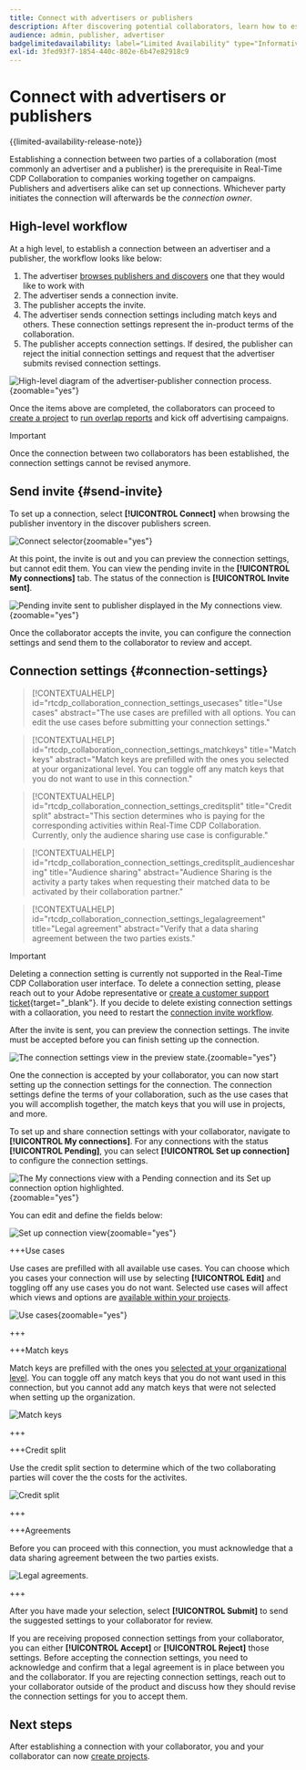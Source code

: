 ```yaml
---
title: Connect with advertisers or publishers
description: After discovering potential collaborators, learn how to establish connections and start collaborating on projects.
audience: admin, publisher, advertiser
badgelimitedavailability: label="Limited Availability" type="Informative" url="https://helpx.adobe.com/legal/product-descriptions/real-time-customer-data-platform-collaboration.html newtab=true"
exl-id: 3fed93f7-1854-440c-802e-6b47e82918c9
---
```

# Connect with advertisers or publishers

{{limited-availability-release-note}}

Establishing a connection between two parties of a collaboration (most commonly an advertiser and a publisher) is the prerequisite in Real-Time CDP Collaboration to companies working together on campaigns. Publishers and advertisers alike can set up connections. Whichever party initiates the connection will afterwards be the *connection owner*. 

## High-level workflow

At a high level, to establish a connection between an advertiser and a publisher, the workflow looks like below:

1. The advertiser [browses publishers and discovers](/help/guide/connect/discover-publishers.md) one that they would like to work with 
2. The advertiser sends a connection invite.
3. The publisher accepts the invite.
4. The advertiser sends connection settings including match keys and others. These connection settings represent the in-product terms of the collaboration.
5. The publisher accepts connection settings. If desired, the publisher can reject the initial connection settings and request that the advertiser submits revised connection settings.

![High-level diagram of the advertiser-publisher connection process.](/help/assets/connect/establish-connection/advertiser-publisher-connection-process.png){zoomable="yes"}

Once the items above are completed, the collaborators can proceed to [create a project](/help/guide/collaborate/manage-projects.md#create-project) to [run overlap reports](/help/guide/collaborate/discover.md) and kick off advertising campaigns.

>[!IMPORTANT]
>
>Once the connection between two collaborators has been established, the connection settings cannot be revised anymore. 

## Send invite {#send-invite}

To set up a connection, select **[!UICONTROL Connect]** when browsing the publisher inventory in the discover publishers screen.

![Connect selector](/help/assets/connect/establish-connection/connect-selection.png){zoomable="yes"}

At this point, the invite is out and you can preview the connection settings, but cannot edit them. You can view the pending invite in the **[!UICONTROL My connections]** tab. The status of the connection is **[!UICONTROL Invite sent]**.

![Pending invite sent to publisher displayed in the My connections view.](/help/assets/connect/establish-connection/pending-invite-sent.png){zoomable="yes"}

Once the collaborator accepts the invite, you can configure the connection settings and send them to the collaborator to review and accept.  

## Connection settings {#connection-settings}

>[!CONTEXTUALHELP]
>id="rtcdp_collaboration_connection_settings_usecases"
>title="Use cases"
>abstract="The use cases are prefilled with all options. You can edit the use cases before submitting your connection settings."

>[!CONTEXTUALHELP]
>id="rtcdp_collaboration_connection_settings_matchkeys"
>title="Match keys"
>abstract="Match keys are prefilled with the ones you selected at your organizational level. You can toggle off any match keys that you do not want to use in this connection."

>[!CONTEXTUALHELP]
>id="rtcdp_collaboration_connection_settings_creditsplit"
>title="Credit split"
>abstract="This section determines who is paying for the corresponding activities within Real-Time CDP Collaboration. Currently, only the audience sharing use case is configurable."

>[!CONTEXTUALHELP]
>id="rtcdp_collaboration_connection_settings_creditsplit_audiencesharing"
>title="Audience sharing"
>abstract="Audience Sharing is the activity a party takes when requesting their matched data to be activated by their collaboration partner."

>[!CONTEXTUALHELP]
>id="rtcdp_collaboration_connection_settings_legalagreement"
>title="Legal agreement"
>abstract="Verify that a data sharing agreement between the two parties exists."

>[!IMPORTANT]
>
>Deleting a connection setting is currently not supported in the Real-Time CDP Collaboration user interface. To delete a connection setting, please reach out to your Adobe representative or [create a customer support ticket](https://experienceleague.adobe.com/home?lang=en&support-tab=open-ticket#support){target="_blank"}. If you decide to delete existing connection settings with a collaoration, you need to restart the [connection invite workflow](#send-invite).

After the invite is sent, you can preview the connection settings. The invite must be accepted before you can finish setting up the connection.

![The connection settings view in the preview state.](/help/assets/connect/establish-connection/preview-connection-settings.png){zoomable="yes"}

One the connection is accepted by your collaborator, you can now start setting up the connection settings for the connection. The connection settings define the terms of your collaboration, such as the use cases that you will accomplish together, the match keys that you will use in projects, and more. 

To set up and share connection settings with your collaborator, navigate to **[!UICONTROL My connections]**. For any connections with the status **[!UICONTROL Pending]**, you can select **[!UICONTROL Set up connection]** to configure the connection settings. 

![The My connections view with a Pending connection and its Set up connection option highlighted.](/help/assets/connect/establish-connection/pending-connection.png){zoomable="yes"}

You can edit and define the fields below: 

![Set up connection view](/help/assets/connect/establish-connection/connection-view.png){zoomable="yes"}

+++Use cases

Use cases are prefilled with all available use cases. You can choose which you cases your connection will use by selecting **[!UICONTROL Edit]** and toggling off any use cases you do not want. Selected use cases will affect which views and options are [available within your projects](../collaborate/manage-projects.md#project-use-cases).

![Use cases](/help/assets/connect/establish-connection/view-use-cases.png){zoomable="yes"}

+++

+++Match keys

Match keys are prefilled with the ones you [selected at your organizational level](/help/guide/setup/onboard-organization.md#set-up-match-keys). You can toggle off any match keys that you do not want used in this connection, but you cannot add any match keys that were not selected when setting up the organization.

![Match keys](/help/assets/connect/establish-connection/match-keys.png)

+++

+++Credit split

Use the credit split section to determine which of the two collaborating parties will cover the the costs for the activites.

![Credit split](/help/assets/connect/establish-connection/edit-billing-ownership.png)

+++

+++Agreements

Before you can proceed with this connection, you must acknowledge that a data sharing agreement between the two parties exists. 

![Legal agreements.](/help/assets/connect/establish-connection/legal-agreement.png)

+++

After you have made your selection, select **[!UICONTROL Submit]** to send the suggested settings to your collaborator for review.

If you are receiving proposed connection settings from your collaborator, you can either **[!UICONTROL Accept]** or **[!UICONTROL Reject]** those settings. Before accepting the connection settings, you need to acknowledge and confirm that a legal agreement is in place between you and the collaborator. If you are rejecting connection settings, reach out to your collaborator outside of the product and discuss how they should revise the connection settings for you to accept them.

## Next steps

After establishing a connection with your collaborator, you and your collaborator can now [create projects](/help/guide/collaborate/manage-projects.md#create-project).
